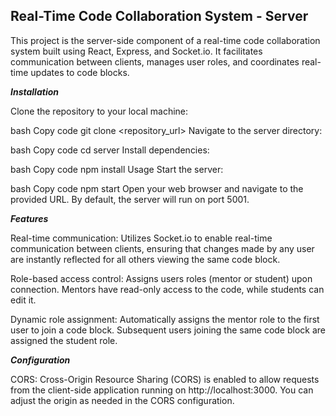 ## Real-Time Code Collaboration System - Server ##

This project is the server-side component of a real-time code collaboration system built using React, Express, and Socket.io. It facilitates communication between clients, manages user roles, and coordinates real-time updates to code blocks.

***Installation***

Clone the repository to your local machine:

bash
Copy code
git clone <repository_url>
Navigate to the server directory:

bash
Copy code
cd server
Install dependencies:

bash
Copy code
npm install
Usage
Start the server:

bash
Copy code
npm start
Open your web browser and navigate to the provided URL. By default, the server will run on port 5001.

***Features***

Real-time communication: Utilizes Socket.io to enable real-time communication between clients, ensuring that changes made by any user are instantly reflected for all others viewing the same code block.

Role-based access control: Assigns users roles (mentor or student) upon connection. Mentors have read-only access to the code, while students can edit it.

Dynamic role assignment: Automatically assigns the mentor role to the first user to join a code block. Subsequent users joining the same code block are assigned the student role.

***Configuration***

CORS: Cross-Origin Resource Sharing (CORS) is enabled to allow requests from the client-side application running on http://localhost:3000. You can adjust the origin as needed in the CORS configuration.

